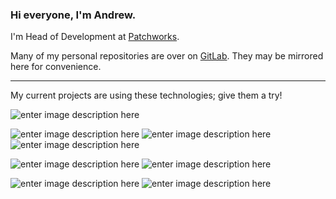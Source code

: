 ### Hi everyone, I'm Andrew. 
I'm Head of Development at [Patchworks](https://www.wearepatchworks.com/).

Many of my personal repositories are over on [GitLab](https://gitlab.com/Andernoo). They may be mirrored here for convenience.

---

My current projects are using these technologies; give them a try!

![enter image description here](https://img.shields.io/badge/Visual_Studio_Code-0078D4?style=for-the-badge&logo=visual%20studio%20code&logoColor=white)

 ![enter image description here](https://img.shields.io/badge/Laravel-FF2D20?style=for-the-badge&logo=laravel&logoColor=white)  ![enter image description here](https://img.shields.io/badge/MariaDB-003545?style=for-the-badge&logo=mariadb&logoColor=white) ![enter image description here](https://img.shields.io/badge/Redis-DD0031?style=for-the-badge&logo=redis&logoColor=white)
 
  ![enter image description here](https://img.shields.io/badge/NVIDIA-GTX1080-76B900?style=for-the-badge&logo=nvidia&logoColor=white) ![enter image description here](https://img.shields.io/badge/TensorFlow-FF6F00?style=for-the-badge&logo=tensorflow&logoColor=white)
  
  ![enter image description here](https://img.shields.io/badge/Cloudflare-F38020?style=for-the-badge&logo=Cloudflare&logoColor=white) ![enter image description here](https://img.shields.io/badge/GitLab_CI-330F63?style=for-the-badge&logo=gitlab&logoColor=white)
